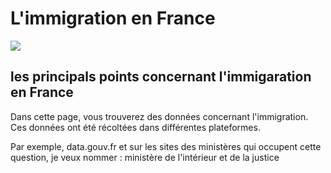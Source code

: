 # L'immigration en France 
![](https://cdn.pixabay.com/photo/2017/01/22/19/52/eiffel-tower-2000717_1280.jpg)
## les principals points concernant l'immigaration en France 
  Dans cette page, vous trouverez des données concernant l'immigration. Ces données ont été récoltées dans différentes plateformes.
  
  Par exemple, data.gouv.fr et sur les sites des ministères qui occupent cette question, je veux nommer : ministère de l'intérieur et de la justice
